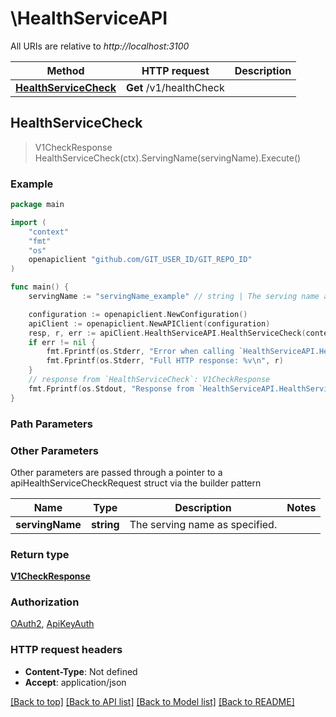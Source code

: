# \HealthServiceAPI

All URIs are relative to *http://localhost:3100*

Method | HTTP request | Description
------------- | ------------- | -------------
[**HealthServiceCheck**](HealthServiceAPI.md#HealthServiceCheck) | **Get** /v1/healthCheck | 



## HealthServiceCheck

> V1CheckResponse HealthServiceCheck(ctx).ServingName(servingName).Execute()



### Example

```go
package main

import (
	"context"
	"fmt"
	"os"
	openapiclient "github.com/GIT_USER_ID/GIT_REPO_ID"
)

func main() {
	servingName := "servingName_example" // string | The serving name as specified.

	configuration := openapiclient.NewConfiguration()
	apiClient := openapiclient.NewAPIClient(configuration)
	resp, r, err := apiClient.HealthServiceAPI.HealthServiceCheck(context.Background()).ServingName(servingName).Execute()
	if err != nil {
		fmt.Fprintf(os.Stderr, "Error when calling `HealthServiceAPI.HealthServiceCheck``: %v\n", err)
		fmt.Fprintf(os.Stderr, "Full HTTP response: %v\n", r)
	}
	// response from `HealthServiceCheck`: V1CheckResponse
	fmt.Fprintf(os.Stdout, "Response from `HealthServiceAPI.HealthServiceCheck`: %v\n", resp)
}
```

### Path Parameters



### Other Parameters

Other parameters are passed through a pointer to a apiHealthServiceCheckRequest struct via the builder pattern


Name | Type | Description  | Notes
------------- | ------------- | ------------- | -------------
 **servingName** | **string** | The serving name as specified. | 

### Return type

[**V1CheckResponse**](V1CheckResponse.md)

### Authorization

[OAuth2](../README.md#OAuth2), [ApiKeyAuth](../README.md#ApiKeyAuth)

### HTTP request headers

- **Content-Type**: Not defined
- **Accept**: application/json

[[Back to top]](#) [[Back to API list]](../README.md#documentation-for-api-endpoints)
[[Back to Model list]](../README.md#documentation-for-models)
[[Back to README]](../README.md)

